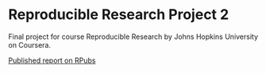 # Reproducible Research Project 2

Final project for course Reproducible Research by Johns Hopkins University on Coursera.

[Published report on RPubs](http://rpubs.com)
